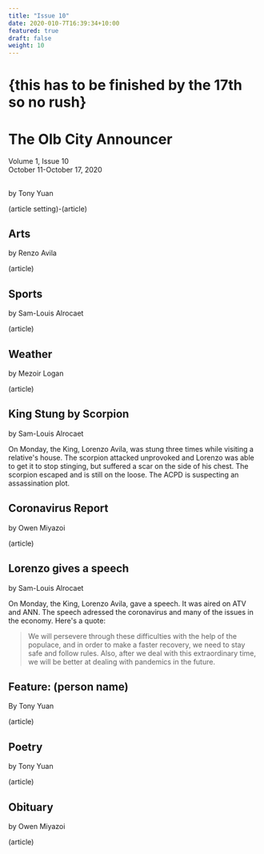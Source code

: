 ```yaml
---
title: "Issue 10"
date: 2020-010-7T16:39:34+10:00
featured: true
draft: false
weight: 10
---
```



# {this has to be finished by the 17th so no rush}


# The Olb City Announcer
Volume 1, Issue 10  
October 11-October 17, 2020

## 
by Tony Yuan

(article setting)-(article)

## Arts
by Renzo Avila

(article)

## Sports
by Sam-Louis Alrocaet

(article)

## Weather
by Mezoir Logan

(article)

## King Stung by Scorpion
by Sam-Louis Alrocaet

On Monday, the King, Lorenzo Avila, was stung three times while visiting a relative's house. The scorpion attacked unprovoked and Lorenzo was able to get it to stop stinging, but suffered a scar on the side of his chest. The scorpion escaped and is still on the loose. The ACPD is suspecting an assassination plot.

## Coronavirus Report
by Owen Miyazoi

(article)

## Lorenzo gives a speech
by Sam-Louis Alrocaet

On Monday, the King, Lorenzo Avila, gave a speech. It was aired on ATV and ANN. The speech adressed the coronavirus and many of the issues in the economy. Here's a quote:

> We will persevere through these difficulties
> with the help of the populace, and in order to
> make a faster recovery, we need to stay safe and
> follow rules. Also, after we deal with this
> extraordinary time, we will be better at dealing
> with pandemics in the future.

## Feature: (person name)
By Tony Yuan

(article)

## Poetry
by Tony Yuan

(article)

## Obituary
by Owen Miyazoi

(article)
